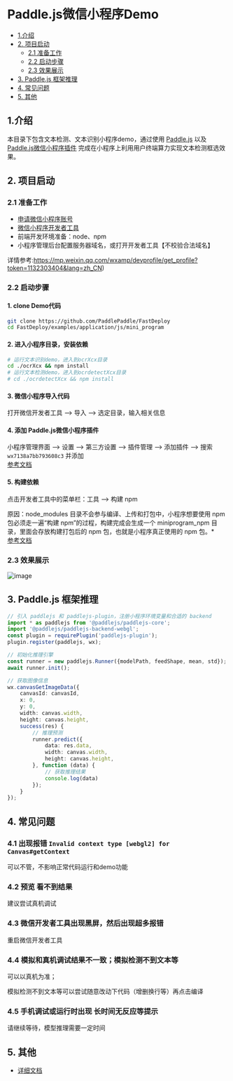 
# Paddle.js微信小程序Demo

- [1.介绍](#1)
- [2. 项目启动](#2)
  * [2.1 准备工作](#21)
  * [2.2 启动步骤](#22)
  * [2.3 效果展示](#23)
- [3. Paddle.js 框架推理](#3)
- [4. 常见问题](#4)
- [5. 其他](#5)

<a name="1"></a>
## 1.介绍


本目录下包含文本检测、文本识别小程序demo，通过使用 [Paddle.js](https://github.com/PaddlePaddle/Paddle.js) 以及 [Paddle.js微信小程序插件](https://mp.weixin.qq.com/wxopen/plugindevdoc?appid=wx7138a7bb793608c3&token=956931339&lang=zh_CN) 完成在小程序上利用用户终端算力实现文本检测框选效果。

<a name="2"></a>
## 2. 项目启动

<a name="21"></a>
### 2.1 准备工作
* [申请微信小程序账号](https://mp.weixin.qq.com/)
* [微信小程序开发者工具](https://developers.weixin.qq.com/miniprogram/dev/devtools/download.html)
* 前端开发环境准备：node、npm
* 小程序管理后台配置服务器域名，或打开开发者工具【不校验合法域名】 

详情参考:https://mp.weixin.qq.com/wxamp/devprofile/get_profile?token=1132303404&lang=zh_CN)

<a name="22"></a>
### 2.2 启动步骤

#### **1. clone Demo代码**
```sh
git clone https://github.com/PaddlePaddle/FastDeploy
cd FastDeploy/examples/application/js/mini_program
```

#### **2. 进入小程序目录，安装依赖**

```sh
# 运行文本识别demo，进入到ocrXcx目录
cd ./ocrXcx && npm install
# 运行文本检测demo，进入到ocrdetectXcx目录
# cd ./ocrdetectXcx && npm install
```

#### **3. 微信小程序导入代码**
打开微信开发者工具 --> 导入 --> 选定目录，输入相关信息

#### **4. 添加 Paddle.js微信小程序插件**
小程序管理界面 --> 设置 --> 第三方设置 --> 插件管理 --> 添加插件 --> 搜索 `wx7138a7bb793608c3` 并添加  
[参考文档](https://developers.weixin.qq.com/miniprogram/dev/framework/plugin/using.html)

#### **5. 构建依赖**
点击开发者工具中的菜单栏：工具 --> 构建 npm

原因：node_modules 目录不会参与编译、上传和打包中，小程序想要使用 npm 包必须走一遍“构建 npm”的过程，构建完成会生成一个 miniprogram_npm 目录，里面会存放构建打包后的 npm 包，也就是小程序真正使用的 npm 包。*  
[参考文档](https://developers.weixin.qq.com/miniprogram/dev/devtools/npm.html)

<a name="23"></a>
### 2.3 效果展示
![image](https://user-images.githubusercontent.com/43414102/157648579-cdbbee61-9866-4364-9edd-a97ac0eda0c1.png)

<a name="3"></a>
## 3. Paddle.js 框架推理
```typescript
// 引入 paddlejs 和 paddlejs-plugin，注册小程序环境变量和合适的 backend
import * as paddlejs from '@paddlejs/paddlejs-core';
import '@paddlejs/paddlejs-backend-webgl';
const plugin = requirePlugin('paddlejs-plugin');
plugin.register(paddlejs, wx);

// 初始化推理引擎
const runner = new paddlejs.Runner({modelPath, feedShape, mean, std}); 
await runner.init();

// 获取图像信息
wx.canvasGetImageData({
    canvasId: canvasId,
    x: 0,
    y: 0,
    width: canvas.width,
    height: canvas.height,
    success(res) {
        // 推理预测
        runner.predict({
            data: res.data,
            width: canvas.width,
            height: canvas.height,
        }, function (data) {
            // 获取推理结果
            console.log(data)
        });
    }
});
```

<a name="4"></a>
## 4. 常见问题
### 4.1 出现报错 `Invalid context type [webgl2] for Canvas#getContext`

可以不管，不影响正常代码运行和demo功能

### 4.2 预览 看不到结果

建议尝试真机调试

### 4.3 微信开发者工具出现黑屏，然后出现超多报错

重启微信开发者工具

### 4.4 模拟和真机调试结果不一致；模拟检测不到文本等

可以以真机为准；

模拟检测不到文本等可以尝试随意改动下代码（增删换行等）再点击编译


### 4.5 手机调试或运行时出现 长时间无反应等提示

请继续等待，模型推理需要一定时间

<a name="5"></a>
## 5. 其他
* [详细文档](https://mp.weixin.qq.com/s/KBjXawSfBreUCsIYbUgF-w)
